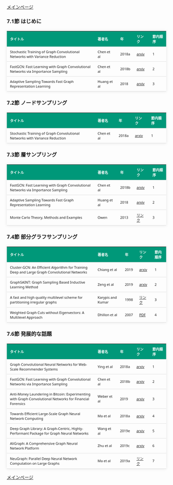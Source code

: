 
<html lang="ja">
<head>
<meta charset="UTF-8">
<title>参考文献リスト</title>
<link rel="stylesheet" type="text/css" href="https://cdn.datatables.net/1.10.24/css/jquery.dataTables.css">
<script type="text/javascript" src="https://code.jquery.com/jquery-3.5.1.js"></script>
<script type="text/javascript" src="https://cdn.datatables.net/1.10.24/js/jquery.dataTables.js"></script>
<style>
    body {
        font-family: 'Verdana', 'Segoe UI', Tahoma, Geneva, Verdana, sans-serif;
    }
    h2 {
        color: #333;
    }
    table {
        width: 100%;
        max-width: 100%;
        border-collapse: collapse;
        margin-top: 20px;
        box-shadow: 0 0 10px rgba(0, 0, 0, 0.1);
    }
    th, td {
        padding: 8px 10px;
        text-align: left;
        border-bottom: 1px solid #ddd;
        font-size: 11px;
    }
    th {
        background-color: #009879;
        color: #ffffff;
    }
    tr:hover {
        background-color: #f5f5f5;
    }
    /* 1番目の列の幅を55%に設定 */
    table.display td:nth-child(1),
    table.display th:nth-child(1) {
        width: 55%;
    }

    /* 2番目の列の幅を25%に設定 */
    table.display td:nth-child(2),
    table.display th:nth-child(2) {
        width: 25%;
    }
</style>
</head>
<body>

<a href="../">メインページ</a>

<h3>7.1節 はじめに</h3>
<table class="dataframe display">
  <thead>
    <tr style="text-align: right;">
      <th>タイトル</th>
      <th>著者名</th>
      <th>年</th>
      <th>リンク</th>
      <th>節内順序</th>
    </tr>
  </thead>
  <tbody>
    <tr>
      <td>Stochastic Training of Graph Convolutional Networks with Variance Reduction</td>
      <td>Chen et al</td>
      <td>2018a</td>
      <td><a href="https://arxiv.org/abs/1710.10568" target="_blank">arxiv</a></td>
      <td>1</td>
    </tr>
    <tr>
      <td>FastGCN: Fast Learning with Graph Convolutional Networks via Importance Sampling</td>
      <td>Chen et al</td>
      <td>2018b</td>
      <td><a href="https://arxiv.org/abs/1801.10247" target="_blank">arxiv</a></td>
      <td>2</td>
    </tr>
    <tr>
      <td>Adaptive Sampling Towards Fast Graph Representation Learning</td>
      <td>Huang et al</td>
      <td>2018</td>
      <td><a href="https://arxiv.org/abs/1809.05343" target="_blank">arxiv</a></td>
      <td>3</td>
    </tr>
  </tbody>
</table>
<h3>7.2節 ノードサンプリング</h3>
<table class="dataframe display">
  <thead>
    <tr style="text-align: right;">
      <th>タイトル</th>
      <th>著者名</th>
      <th>年</th>
      <th>リンク</th>
      <th>節内順序</th>
    </tr>
  </thead>
  <tbody>
    <tr>
      <td>Stochastic Training of Graph Convolutional Networks with Variance Reduction</td>
      <td>Chen et al</td>
      <td>2018a</td>
      <td><a href="https://arxiv.org/abs/1710.10568" target="_blank">arxiv</a></td>
      <td>1</td>
    </tr>
  </tbody>
</table>
<h3>7.3節 層サンプリング</h3>
<table class="dataframe display">
  <thead>
    <tr style="text-align: right;">
      <th>タイトル</th>
      <th>著者名</th>
      <th>年</th>
      <th>リンク</th>
      <th>節内順序</th>
    </tr>
  </thead>
  <tbody>
    <tr>
      <td>FastGCN: Fast Learning with Graph Convolutional Networks via Importance Sampling</td>
      <td>Chen et al</td>
      <td>2018b</td>
      <td><a href="https://arxiv.org/abs/1801.10247" target="_blank">arxiv</a></td>
      <td>1</td>
    </tr>
    <tr>
      <td>Adaptive Sampling Towards Fast Graph Representation Learning</td>
      <td>Huang et al</td>
      <td>2018</td>
      <td><a href="https://arxiv.org/abs/1809.05343" target="_blank">arxiv</a></td>
      <td>2</td>
    </tr>
    <tr>
      <td>Monte Carlo Theory, Methods and Examples</td>
      <td>Owen</td>
      <td>2013</td>
      <td><a href="https://artowen.su.domains/mc/" target="_blank">リンク</a></td>
      <td>3</td>
    </tr>
  </tbody>
</table>
<h3>7.4節 部分グラフサンプリング</h3>
<table class="dataframe display">
  <thead>
    <tr style="text-align: right;">
      <th>タイトル</th>
      <th>著者名</th>
      <th>年</th>
      <th>リンク</th>
      <th>節内順序</th>
    </tr>
  </thead>
  <tbody>
    <tr>
      <td>Cluster-GCN: An Efficient Algorithm for Training Deep and Large Graph Convolutional Networks</td>
      <td>Chiang et al</td>
      <td>2019</td>
      <td><a href="https://arxiv.org/abs/1905.07953" target="_blank">arxiv</a></td>
      <td>1</td>
    </tr>
    <tr>
      <td>GraphSAINT: Graph Sampling Based Inductive Learning Method</td>
      <td>Zeng et al</td>
      <td>2019</td>
      <td><a href="https://arxiv.org/abs/1907.04931" target="_blank">arxiv</a></td>
      <td>2</td>
    </tr>
    <tr>
      <td>A fast and high quality multilevel scheme for partitioning irregular graphs</td>
      <td>Karypis and Kumar</td>
      <td>1998</td>
      <td><a href="https://glaros.dtc.umn.edu/gkhome/node/107" target="_blank">リンク</a></td>
      <td>3</td>
    </tr>
    <tr>
      <td>Weighted Graph Cuts without Eigenvectors: A Multilevel Approach</td>
      <td>Dhillon et al</td>
      <td>2007</td>
      <td><a href="https://www.cs.utexas.edu/users/inderjit/public_papers/multilevel_pami.pdf" target="_blank">PDF</a></td>
      <td>4</td>
    </tr>
  </tbody>
</table>
<h3>7.6節 発展的な話題</h3>
<table class="dataframe display">
  <thead>
    <tr style="text-align: right;">
      <th>タイトル</th>
      <th>著者名</th>
      <th>年</th>
      <th>リンク</th>
      <th>節内順序</th>
    </tr>
  </thead>
  <tbody>
    <tr>
      <td>Graph Convolutional Neural Networks for Web-Scale Recommender Systems</td>
      <td>Ying et al</td>
      <td>2018a</td>
      <td><a href="https://arxiv.org/abs/1806.01973" target="_blank">arxiv</a></td>
      <td>1</td>
    </tr>
    <tr>
      <td>FastGCN: Fast Learning with Graph Convolutional Networks via Importance Sampling</td>
      <td>Chen et al</td>
      <td>2018b</td>
      <td><a href="https://arxiv.org/abs/1801.10247" target="_blank">arxiv</a></td>
      <td>2</td>
    </tr>
    <tr>
      <td>Anti-Money Laundering in Bitcoin: Experimenting with Graph Convolutional Networks for Financial Forensics</td>
      <td>Weber et al</td>
      <td>2019</td>
      <td><a href="https://arxiv.org/abs/1908.02591" target="_blank">arxiv</a></td>
      <td>3</td>
    </tr>
    <tr>
      <td>Towards Efficient Large-Scale Graph Neural Network Computing</td>
      <td>Ma et al</td>
      <td>2018a</td>
      <td><a href="https://arxiv.org/abs/1810.08403" target="_blank">arxiv</a></td>
      <td>4</td>
    </tr>
    <tr>
      <td>Deep Graph Library: A Graph-Centric, Highly-Performant Package for Graph Neural Networks</td>
      <td>Wang et al</td>
      <td>2019e</td>
      <td><a href="https://arxiv.org/abs/1909.01315" target="_blank">arxiv</a></td>
      <td>5</td>
    </tr>
    <tr>
      <td>AliGraph: A Comprehensive Graph Neural Network Platform</td>
      <td>Zhu et al</td>
      <td>2019c</td>
      <td><a href="https://arxiv.org/abs/1902.08730" target="_blank">arxiv</a></td>
      <td>6</td>
    </tr>
    <tr>
      <td>NeuGraph: Parallel Deep Neural Network Computation on Large Graphs</td>
      <td>Ma et al</td>
      <td>2019a</td>
      <td><a href="https://www.usenix.org/conference/atc19/presentation/ma" target="_blank">リンク</a></td>
      <td>7</td>
    </tr>
  </tbody>
</table>

<script>
$(document).ready(function() {
    $('.display').DataTable({
     "lengthChange": false,  // Show 10 entriesの選択機能を非表示にする
     "pageLength": 25,  // ページごとに表示する行数を20行に設定
     "info": false,  // "Showing 1 to X of Y entries" の情報テキストを非表示にする
     "order": [],
     "searching": false
    });
});
</script>

<a href="../">メインページ</a>

</body>
</html>